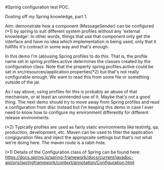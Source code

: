 #Spring configuration test POC.

Dusting off my Spring knowledge, part 1.

Aim: demonstrate how a component (MessageSender) can be configured (*1) by spring to suit different system profiles without any 'external knowledge'. In other words, things that use that component only get the interface and have no idea which implementation is being used, only that it fullfills it's contract in some way and that's enough.

In this demo I'm (ab)using Spring profiles to do this.
That is, the profile name set in spring.profiles.active determines the classes created by the configuration class.
Note that the property spring.profiles.active could be set in src/resources/application.properties(*2) but that's not really configurable enough. We want to read this from some file or something outside of the jar.

As I say above, using profiles for this is probably an abuse of that mechanism, or at least an unintended use of it. Maybe that's not a good thing. The next demo should try to move away from Spring profiles and read a configuration from disc instead but I'm keeping this demo in case I ever need to know how to configure my environment differently for different release environments.

(*2) Typically profiles are used as fairly static environments like testinfg, qa, production, development, etc. Maven can be used to filter the application congiguration files and inject the appropraite settings but that's not what we're doing here. The maven route is a rabit-hole.

(*1) Details of the Configuration class of Spring can be found here:
https://docs.spring.io/spring-framework/docs/current/javadoc-api/org/springframework/context/annotation/Configuration.html

